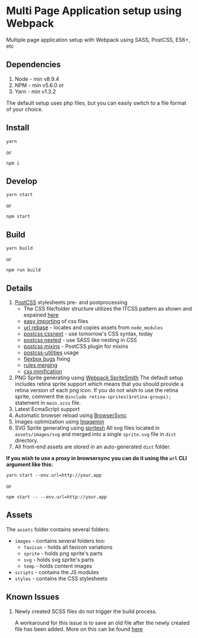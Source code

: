 # Multi Page Application setup using Webpack

Multiple page application setup with Webpack using SASS, PostCSS, ES6+, etc

## Dependencies

1. Node - min v8.9.4
2. NPM - min v5.6.0
   or
3. Yarn - min v1.3.2

The default setup uses php files, but you can easily switch to a file format of your choice.

## Install

```
yarn
```

or

```
npm i
```

## Develop

```
yarn start
```

or

```
npm start
```

## Build

```
yarn build
```

or

```
npm run build
```

## Details

1. [PostCSS](http://postcss.org/) stylesheets pre- and postprocessing
   * The CSS file/folder structure utilizes the ITCSS pattern as shown and expained [here](https://www.xfive.co/blog/itcss-scalable-maintainable-css-architecture/)
   * [easy importing](https://github.com/TrySound/postcss-easy-import) of css files
   * [url rebase](https://github.com/postcss/postcss-url) - locates and copies assets from `node_modules`
   * [postcss cssnext](http://cssnext.io/) - use tomorrow's CSS syntax, today
   * [postcss nexted](https://github.com/postcss/postcss-nested) - use SASS like nesting in CSS
   * [postcss mixins](https://github.com/postcss/postcss-mixins) - PostCSS plugin for mixins
   * [postcss-utilities](https://github.com/ismamz/postcss-utilities) usage
   * [flexbox bugs](https://github.com/luisrudge/postcss-flexbugs-fixes) fixing
   * [rules merging](https://github.com/ben-eb/postcss-merge-rules)
   * [css minification](http://cssnano.co/)
2. PNG Sprite generating using [Webpack SpriteSmith](https://github.com/mixtur/webpack-spritesmith)
   The default setup includes retina sprite support which means that you should provide a retina version of each png icon.
   If you do not wish to use the retina sprite, comment the `@include retina-sprites($retina-groups);` statement in `main.scss` file.
3. Latest EcmaScript support
4. Automatic browser reload using [BrowserSync](https://browsersync.io/)
5. Images optimization using [Imagemin](https://github.com/Klathmon/imagemin-webpack-plugin)
6. SVG Sprite generating using [spritesh](https://www.npmjs.com/package/spritesh)
   All svg files located in `assets/images/svg` and merged into a single `sprite.svg` file in `dist` directory.
7. All front-end assets are stored in an auto-generated `dist` folder.

**If you wish to use a proxy in browsersync you can do it using the `url` CLI argument like this:**

```
yarn start --env.url=http://your.app
```

or

```
npm start -- --env.url=http://your.app
```

## Assets

The `assets` folder contains several folders:

* `images` - contains several folders too:
  * `favicon` - holds all favicon variations
  * `sprite` - holds png sprite's parts
  * `svg` - holds svg sprite's parts
  * `temp` - holds content images
* `scripts` - contains the JS modules
* `styles` - contains the CSS stylesheets

## Known Issues

1. Newly created SCSS files do not trigger the build process.

   A workaround for this issue is to save an old file after the newly created file has been added.
   More on this can be found [here](https://github.com/sass/node-sass/issues/1891)
